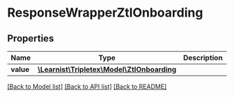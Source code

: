 # ResponseWrapperZtlOnboarding

## Properties
Name | Type | Description | Notes
------------ | ------------- | ------------- | -------------
**value** | [**\Learnist\Tripletex\Model\ZtlOnboarding**](ZtlOnboarding.md) |  | [optional] 

[[Back to Model list]](../../README.md#documentation-for-models) [[Back to API list]](../../README.md#documentation-for-api-endpoints) [[Back to README]](../../README.md)

